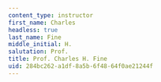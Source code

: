 ```yaml
---
content_type: instructor
first_name: Charles
headless: true
last_name: Fine
middle_initial: H.
salutation: Prof.
title: Prof. Charles H. Fine
uid: 284bc262-a1df-8a5b-6f48-64f0ae21244f
---
```

